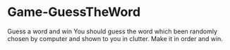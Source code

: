 # Game-GuessTheWord
Guess a word and win
You should guess the word which been randomly chosen by computer and shown to you in clutter. Make it in order and win.
